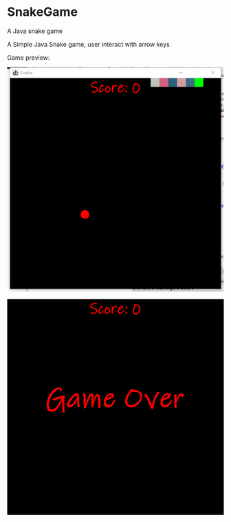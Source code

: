 # SnakeGame
A Java snake game

A Simple Java Snake game, user interact with arrow keys

Game preview:

![alt text](https://github.com/miaohe7/SnakeGame/blob/main/1627356600(1).png?raw=true)

![alt text](https://github.com/miaohe7/SnakeGame/blob/main/1627356443(1).png?raw=true)
